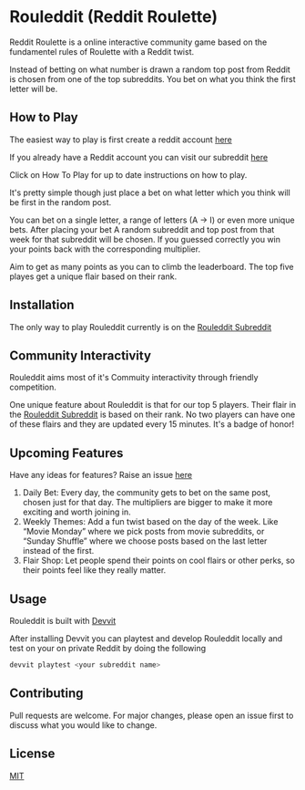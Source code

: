 # Rouleddit (Reddit Roulette)

Reddit Roulette is a online interactive community game based on the fundamentel rules of Roulette with a Reddit twist. 

Instead of betting on what number is drawn a random top post from Reddit is chosen from one of the top subreddits. You bet on what you think the first letter will be.


## How to Play

The easiest way to play is first create a reddit account [here](https://www.reddit.com/register/)

If you already have a Reddit account you can visit our subreddit [here](https://www.reddit.com/r/Rouleddit/)

Click on How To Play for up to date instructions on how to play.

It's pretty simple though just place a bet on what letter which you think will be first in the random post. 

You can bet on a single letter, a range of letters (A -> I) or even more unique bets. After placing your bet A random subreddit and top post from that week for that subreddit will be chosen. If you guessed correctly you win your points back with the corresponding multiplier.

Aim to get as many points as you can to climb the leaderboard. The top five playes get a unique flair based on their rank.

## Installation

The only way to play Rouleddit currently is on the [Rouleddit Subreddit](https://www.reddit.com/r/Rouleddit/)


## Community Interactivity

Rouleddit aims most of it's Commuity interactivity through friendly competition.

One unique feature about Rouleddit is that for our top 5 players. Their flair in the [Rouleddit Subreddit](https://www.reddit.com/r/Rouleddit/) is based on their rank. No two players
can have one of these flairs and they are updated every 15 minutes. It's a badge of honor!

## Upcoming Features

Have any ideas for features? Raise an issue [here](https://github.com/Beartime234/Rouleddit/issues)

1.	Daily Bet: Every day, the community gets to bet on the same post, chosen just for that day. The multipliers are bigger to make it more exciting and worth joining in.
2.	Weekly Themes: Add a fun twist based on the day of the week. Like “Movie Monday” where we pick posts from movie subreddits, or “Sunday Shuffle” where we choose posts based on the last letter instead of the first.
3.	Flair Shop: Let people spend their points on cool flairs or other perks, so their points feel like they really matter.

## Usage

Rouleddit is built with [Devvit](https://developers.reddit.com/docs/)  

After installing Devvit you can playtest and develop Rouleddit locally and test on your on private Reddit by doing the following

```bash
devvit playtest <your subreddit name>
```

## Contributing

Pull requests are welcome. For major changes, please open an issue first
to discuss what you would like to change.

## License

[MIT](https://choosealicense.com/licenses/mit/)
